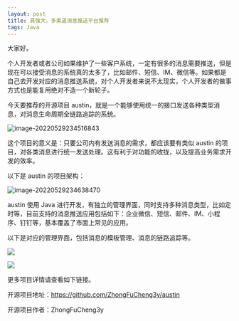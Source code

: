 ```yaml
---
layout: post
title: 真强大，多渠道消息推送平台推荐
tags: Java
---
```


大家好。

个人开发者或者公司如果维护了一些客户系统，一定有很多的消息需要推送，但是现在可以接受消息的系统真的太多了，比如邮件、短信、IM、微信等。如果都是自己去开发对应的消息推送系统，对个人开发者来说不太现实，个人开发者的做事方式也是能复用绝对不造一个新轮子。

今天要推荐的开源项目 austin，就是一个能够使用统一的接口发送各种类型消息，对消息生命周期全链路追踪的系统。

![image-20220529234516843](https://7465-test-3c9b5e-1-1301419220.tcb.qcloud.la/images/compress_image-20220529234516843.png)

这个项目的意义是：只要公司内有发送消息的需求，都应该要有类似 austin 的项目，对各类消息进行统一发送处理。这有利于对功能的收拢，以及提高业务需求开发的效率。

以下是 austin 的项目架构：

![image-20220529234638470](https://7465-test-3c9b5e-1-1301419220.tcb.qcloud.la/images/compress_image-20220529234638470.png)

austin 使用 Java 进行开发，有独立的管理界面，同时支持多种消息类型，比如定时等，目前支持的消息推送应用包括如下：企业微信、短信、邮件、IM、小程序、钉钉等，基本覆盖了市面上常见的应用。

以下是对应的管理界面，包括消息的模板管理、消息的链路追踪等。

![](https://7465-test-3c9b5e-1-1301419220.tcb.qcloud.la/images/compress_austin.temp.admin.png)

![](https://7465-test-3c9b5e-1-1301419220.tcb.qcloud.la/images/compress_austin.trace.msg.png)

更多项目详情请查看如下链接。

开源项目地址：https://github.com/ZhongFuCheng3y/austin

开源项目作者：ZhongFuCheng3y